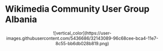 # Wikimedia Community User Group Albania
<p align="center"> ![vertical_color](https://user-images.githubusercontent.com/5436686/32143089-96c68cee-bca4-11e7-8c55-bb6db028b819.png) </p>
